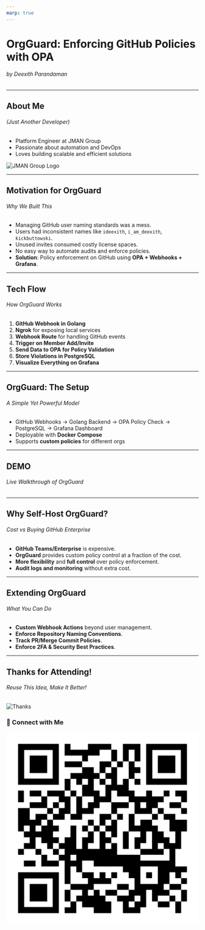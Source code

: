 ```yaml
---
marp: true
---
```

<!-- _class: top -->

# OrgGuard: Enforcing GitHub Policies with OPA
###### by Deexith Parandaman
---

## About Me
###### (Just Another Developer)
- Platform Engineer at JMAN Group
- Passionate about automation and DevOps
- Loves building scalable and efficient solutions

![JMAN Group Logo](https://x.com/JMANGroup/header_photo)

---

## Motivation for OrgGuard
###### Why We Built This
- Managing GitHub user naming standards was a mess.
- Users had inconsistent names like `ideexith`, `i_am_deexith`, `kickbuttowski`.
- Unused invites consumed costly license spaces.
- No easy way to automate audits and enforce policies.
- **Solution**: Policy enforcement on GitHub using **OPA + Webhooks + Grafana**.

---

## Tech Flow
###### How OrgGuard Works
1. **GitHub Webhook in Golang**
2. **Ngrok** for exposing local services
3. **Webhook Route** for handling GitHub events
4. **Trigger on Member Add/Invite**
5. **Send Data to OPA for Policy Validation**
6. **Store Violations in PostgreSQL**
7. **Visualize Everything on Grafana**

---

## OrgGuard: The Setup
###### A Simple Yet Powerful Model
- GitHub Webhooks → Golang Backend → OPA Policy Check → PostgreSQL → Grafana Dashboard
- Deployable with **Docker Compose**
- Supports **custom policies** for different orgs

---
<!-- _class: title -->

## DEMO
###### Live Walkthrough of OrgGuard

---

## Why Self-Host OrgGuard?
###### Cost vs Buying GitHub Enterprise
- **GitHub Teams/Enterprise** is expensive.
- **OrgGuard** provides custom policy control at a fraction of the cost.
- **More flexibility** and **full control** over policy enforcement.
- **Audit logs and monitoring** without extra cost.

---

## Extending OrgGuard
###### What You Can Do
- **Custom Webhook Actions** beyond user management.
- **Enforce Repository Naming Conventions**.
- **Track PR/Merge Commit Policies**.
- **Enforce 2FA & Security Best Practices**.

---

## Thanks for Attending!
###### Reuse This Idea, Make It Better!

![Thanks](https://media4.giphy.com/media/v1.Y2lkPTc5MGI3NjExZWFyc2dyN3l1cWFlZmhzY3RqbDh0eWFsc2VyZjl4dXF5NnM2cGNnYiZlcD12MV9pbnRlcm5hbF9naWZfYnlfaWQmY3Q9Zw/KJ1f5iTl4Oo7u/giphy.gif)

### 📩 Connect with Me

![Contact QR](qr-code.png)

